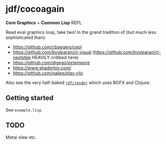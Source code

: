 # jdf/cocoagain

**Core Graphics** + **Common Lisp** REPL

Read eval graphics loop, take two! In the grand tradition of (but much less sophisticated than):

- https://github.com/cbaggers/cepl
- https://github.com/byulparan/cl-visual (https://github.com/byulparan/cl-nextstep HEAVILY cribbed here)
- https://github.com/digego/extempore
- https://www.shadertoy.com/
- https://github.com/oakes/play-cljc

Also see the very half-baked [`jdf/render`](https://github.com/jdf-id-au/render)  which uses BGFX and Clojure.

## Getting started

See `example.lisp`.

## TODO

Metal view etc.
